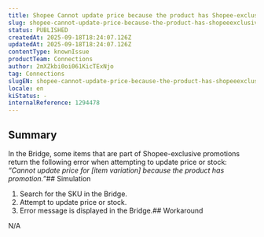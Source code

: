 ```yaml
---
title: Shopee Cannot update price because the product has Shopee-exclusive promotions
slug: shopee-cannot-update-price-because-the-product-has-shopeeexclusive-promotions
status: PUBLISHED
createdAt: 2025-09-18T18:24:07.126Z
updatedAt: 2025-09-18T18:24:07.126Z
contentType: knownIssue
productTeam: Connections
author: 2mXZkbi0oi061KicTExNjo
tag: Connections
slugEN: shopee-cannot-update-price-because-the-product-has-shopeeexclusive-promotions
locale: en
kiStatus: -
internalReference: 1294478
---
```


## Summary


In the Bridge, some items that are part of Shopee-exclusive promotions return the following error when attempting to update price or stock:
_“Cannot update price for [item variation] because the product has promotion.”_## Simulation



1. Search for the SKU in the Bridge.
2. Attempt to update price or stock.
3. Error message is displayed in the Bridge.## Workaround


N/A


